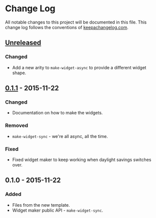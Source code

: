 # Change Log
All notable changes to this project will be documented in this file. This change log follows the conventions of [keepachangelog.com](http://keepachangelog.com/).

## [Unreleased][unreleased]
### Changed
- Add a new arity to `make-widget-async` to provide a different widget shape.

## [0.1.1] - 2015-11-22
### Changed
- Documentation on how to make the widgets.

### Removed
- `make-widget-sync` - we're all async, all the time.

### Fixed
- Fixed widget maker to keep working when daylight savings switches over.

## 0.1.0 - 2015-11-22
### Added
- Files from the new template.
- Widget maker public API - `make-widget-sync`.

[unreleased]: https://github.com/your-name/periodical/compare/0.1.1...HEAD
[0.1.1]: https://github.com/your-name/periodical/compare/0.1.0...0.1.1
